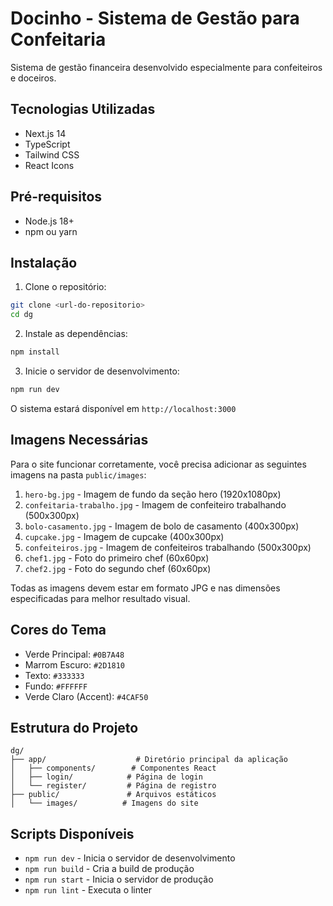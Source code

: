 # Docinho - Sistema de Gestão para Confeitaria

Sistema de gestão financeira desenvolvido especialmente para confeiteiros e doceiros.

## Tecnologias Utilizadas

- Next.js 14
- TypeScript
- Tailwind CSS
- React Icons

## Pré-requisitos

- Node.js 18+
- npm ou yarn

## Instalação

1. Clone o repositório:
```bash
git clone <url-do-repositorio>
cd dg
```

2. Instale as dependências:
```bash
npm install
```

3. Inicie o servidor de desenvolvimento:
```bash
npm run dev
```

O sistema estará disponível em `http://localhost:3000`

## Imagens Necessárias

Para o site funcionar corretamente, você precisa adicionar as seguintes imagens na pasta `public/images`:

1. `hero-bg.jpg` - Imagem de fundo da seção hero (1920x1080px)
2. `confeitaria-trabalho.jpg` - Imagem de confeiteiro trabalhando (500x300px)
3. `bolo-casamento.jpg` - Imagem de bolo de casamento (400x300px)
4. `cupcake.jpg` - Imagem de cupcake (400x300px)
5. `confeiteiros.jpg` - Imagem de confeiteiros trabalhando (500x300px)
6. `chef1.jpg` - Foto do primeiro chef (60x60px)
7. `chef2.jpg` - Foto do segundo chef (60x60px)

Todas as imagens devem estar em formato JPG e nas dimensões especificadas para melhor resultado visual.

## Cores do Tema

- Verde Principal: `#0B7A48`
- Marrom Escuro: `#2D1810`
- Texto: `#333333`
- Fundo: `#FFFFFF`
- Verde Claro (Accent): `#4CAF50`

## Estrutura do Projeto

```
dg/
├── app/                    # Diretório principal da aplicação
│   ├── components/        # Componentes React
│   ├── login/            # Página de login
│   └── register/         # Página de registro
├── public/               # Arquivos estáticos
│   └── images/          # Imagens do site
```

## Scripts Disponíveis

- `npm run dev` - Inicia o servidor de desenvolvimento
- `npm run build` - Cria a build de produção
- `npm run start` - Inicia o servidor de produção
- `npm run lint` - Executa o linter
